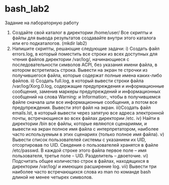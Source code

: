 # bash_lab2
Задание на лабораторную работу
1. Создайте свой каталог в директории /home/user/ Все скрипты и файлы
для вывода результатов создавайте внутри этого каталога или его
подкаталогов. (mkdir lab2)
2. Напишите скрипты, решающие следующие задачи:
i) Создать файл errors.log, в который поместить все строки из всех
доступных для чтения файлов директории /var/log/, начинающиеся
c последовательности символов ACPI, без указания имени файла, в
котором встретилась строка. Вывести на экран те строчки из
получившегося файла, которые содержат полные имена каких-либо
файлов.
ii) Создать full.log, в который вывести строки файла
/var/log/Xorg.0.log, содержащие предупреждения и
информационные сообщения, заменив маркеры предупреждений и
информационных сообщений на слова Warning: и Information:,
чтобы в получившемся файле сначала шли все информационные
сообщения, а потом все предупреждения. Вывести этот файл на экран.
iii)Создать файл emails.lst, в который вывести через запятую все
адреса электронной почты, встречающиеся во всех файлах директории
/etc.
iv) Найти в директории /bin все файлы, которые являются сценариями, и
вывести на экран полное имя файла с интерпретатором, наиболее
часто используемым в этих сценариях (только полное имя файла).
v) Вывести список пользователей системы с указанием их UID,
отсортировав по UID. Сведения о пользователей хранятся в файле
/etc/passwd. В каждой строке этого файла первое поле – имя
пользователя, третье поле – UID. Разделитель – двоеточие.
vi) Подсчитать общее количество строк в файлах, находящихся в
директории /var/log/ и имеющих расширение log.
vii) Вывести три наиболее часто встречающихся слова из man по
команде bash длиной не менее четырех символов. 
